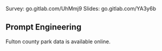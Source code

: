 Survey: go.gitlab.com/UhMmj9
Slides: go.gitlab.com/YA3y6b

## Prompt Engineering
Fulton county park data is available online.

 
